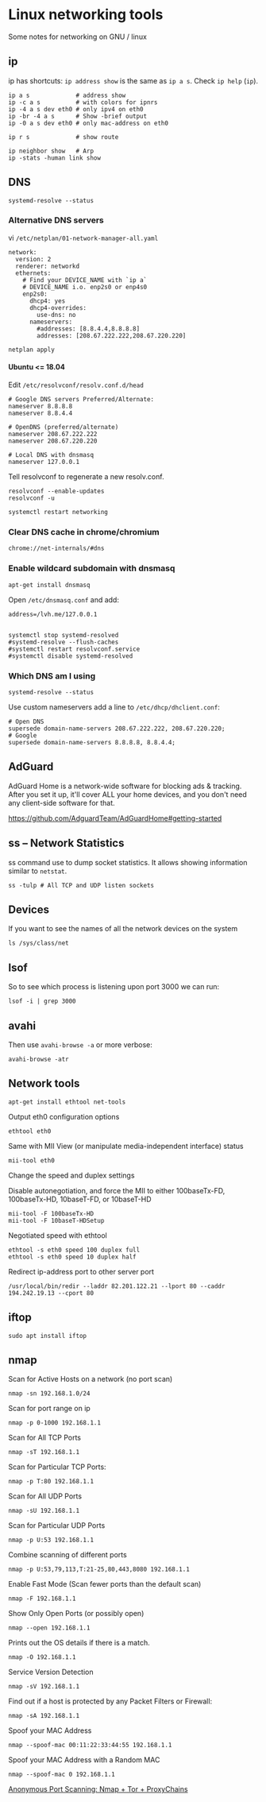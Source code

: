 # Linux networking tools

Some notes for networking on GNU / linux

## ip

ip has shortcuts: `ip address show` is the same as `ip a s`. Check `ip help` (`ip`).

    ip a s             # address show
    ip -c a s          # with colors for ipnrs
    ip -4 a s dev eth0 # only ipv4 on eth0
    ip -br -4 a s      # Show -brief output
    ip -0 a s dev eth0 # only mac-address on eth0

    ip r s             # show route

    ip neighbor show   # Arp
    ip -stats -human link show

## DNS

    systemd-resolve --status

### Alternative DNS servers

vi `/etc/netplan/01-network-manager-all.yaml`

    network:
      version: 2
      renderer: networkd
      ethernets:
        # Find your DEVICE_NAME with `ip a`
        # DEVICE_NAME i.o. enp2s0 or enp4s0
        enp2s0:
          dhcp4: yes
          dhcp4-overrides:
            use-dns: no
          nameservers:
            #addresses: [8.8.4.4,8.8.8.8]
            addresses: [208.67.222.222,208.67.220.220]

    netplan apply

#### Ubuntu <= 18.04

Edit `/etc/resolvconf/resolv.conf.d/head`

    # Google DNS servers Preferred/Alternate:
    nameserver 8.8.8.8
    nameserver 8.8.4.4

    # OpenDNS (preferred/alternate)
    nameserver 208.67.222.222
    nameserver 208.67.220.220

    # Local DNS with dnsmasq
    nameserver 127.0.0.1

Tell resolvconf to regenerate a new resolv.conf.

    resolvconf --enable-updates
    resolvconf -u

    systemctl restart networking

### Clear DNS cache in chrome/chromium

    chrome://net-internals/#dns


### Enable wildcard subdomain with dnsmasq

    apt-get install dnsmasq

Open `/etc/dnsmasq.conf` and add:

    address=/lvh.me/127.0.0.1


    systemctl stop systemd-resolved
    #systemd-resolve --flush-caches
    #systemctl restart resolvconf.service
    #systemctl disable systemd-resolved


### Which DNS am I using

    systemd-resolve --status

Use custom nameservers add a line to `/etc/dhcp/dhclient.conf`:

    # Open DNS
    supersede domain-name-servers 208.67.222.222, 208.67.220.220;
    # Google
    supersede domain-name-servers 8.8.8.8, 8.8.4.4;


## AdGuard

AdGuard Home is a network-wide software for blocking ads & tracking.
After you set it up, it'll cover ALL your home devices,
and you don't need any client-side software for that.

<https://github.com/AdguardTeam/AdGuardHome#getting-started>

## ss – Network Statistics

ss command use to dump socket statistics. It allows showing information similar to `netstat`.

    ss -tulp # All TCP and UDP listen sockets

## Devices

If you want to see the names of all the network devices on the system

    ls /sys/class/net

## lsof

So to see which process is listening upon port 3000 we can run:

    lsof -i | grep 3000

## avahi

Then use `avahi-browse -a`  or more verbose:

    avahi-browse -atr

## Network tools

    apt-get install ethtool net-tools

Output eth0 configuration options

    ethtool eth0

Same with MII View (or manipulate media-independent interface) status

    mii-tool eth0

Change the speed and duplex settings

Disable autonegotiation, and force the MII to either 100baseTx-FD, 100baseTx-HD, 10baseT-FD, or 10baseT-HD

    mii-tool -F 100baseTx-HD
    mii-tool -F 10baseT-HDSetup

Negotiated speed with ethtool

    ethtool -s eth0 speed 100 duplex full
    ethtool -s eth0 speed 10 duplex half


Redirect ip-address port to other server port

    /usr/local/bin/redir --laddr 82.201.122.21 --lport 80 --caddr 194.242.19.13 --cport 80

## iftop

    sudo apt install iftop

## nmap

Scan for Active Hosts on a network (no port scan)

    nmap -sn 192.168.1.0/24

Scan for port range on ip

    nmap -p 0-1000 192.168.1.1

Scan for All TCP Ports

    nmap -sT 192.168.1.1

Scan for Particular TCP Ports:

    nmap -p T:80 192.168.1.1

Scan for All UDP Ports

    nmap -sU 192.168.1.1

Scan for Particular UDP Ports

    nmap -p U:53 192.168.1.1

Combine scanning of different ports

    nmap -p U:53,79,113,T:21-25,80,443,8080 192.168.1.1

Enable Fast Mode (Scan fewer ports than the default scan)

    nmap -F 192.168.1.1

Show Only Open Ports (or possibly open)

    nmap --open 192.168.1.1

Prints out the OS details if there is a match.

    nmap -O 192.168.1.1

Service Version Detection

    nmap -sV 192.168.1.1

Find out if a host is protected by any Packet Filters or Firewall:

    nmap -sA 192.168.1.1

Spoof your MAC Address

    nmap --spoof-mac 00:11:22:33:44:55 192.168.1.1

Spoof your MAC Address with a Random MAC

    nmap --spoof-mac 0 192.168.1.1

[Anonymous Port Scanning: Nmap + Tor + ProxyChains](https://www.shellhacks.com/anonymous-port-scanning-nmap-tor-proxychains/)
